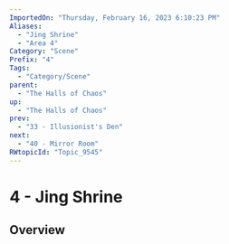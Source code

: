 ```yaml
---
ImportedOn: "Thursday, February 16, 2023 6:10:23 PM"
Aliases:
  - "Jing Shrine"
  - "Area 4"
Category: "Scene"
Prefix: "4"
Tags:
  - "Category/Scene"
parent:
  - "The Halls of Chaos"
up:
  - "The Halls of Chaos"
prev:
  - "33 - Illusionist's Den"
next:
  - "40 - Mirror Room"
RWtopicId: "Topic_9545"
---
```

# 4 - Jing Shrine
## Overview
